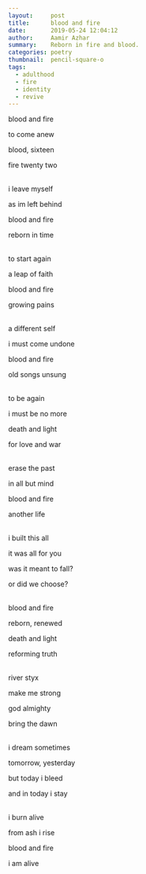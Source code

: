 ```yaml
---
layout:     post
title:      blood and fire
date:       2019-05-24 12:04:12
author:     Aamir Azhar
summary:    Reborn in fire and blood.
categories: poetry
thumbnail:  pencil-square-o
tags:
  - adulthood
  - fire
  - identity
  - revive
---
```

blood and fire

to come anew

blood, sixteen

fire twenty two

<br>
i leave myself

as im left behind

blood and fire

reborn in time

<br>
to start again

a leap of faith

blood and fire

growing pains

<br>
a different self

i must come undone

blood and fire

old songs unsung

<br>
to be again

i must be no more

death and light

for love and war

<br>
erase the past

in all but mind

blood and fire

another life

<br>
i built this all

it was all for you

was it meant to fall?

or did we choose?

<br>
blood and fire

reborn, renewed

death and light

reforming truth

<br>
river styx

make me strong

god almighty

bring the dawn

<br>
i dream sometimes

tomorrow, yesterday

but today i bleed

and in today i stay

<br>
i burn alive

from ash i rise

blood and fire

i am alive
